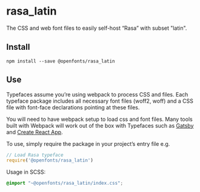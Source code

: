 
# rasa_latin

The CSS and web font files to easily self-host “Rasa” with subset "latin".

## Install

`npm install --save @openfonts/rasa_latin`

## Use

Typefaces assume you’re using webpack to process CSS and files. Each typeface
package includes all necessary font files (woff2, woff) and a CSS file with
font-face declarations pointing at these files.

You will need to have webpack setup to load css and font files. Many tools built
with Webpack will work out of the box with Typefaces such as [Gatsby](https://github.com/gatsbyjs/gatsby)
and [Create React App](https://github.com/facebookincubator/create-react-app).

To use, simply require the package in your project’s entry file e.g.

```javascript
// Load Rasa typeface
require('@openfonts/rasa_latin')
```

Usage in SCSS:
```scss
@import "~@openfonts/rasa_latin/index.css";
```
